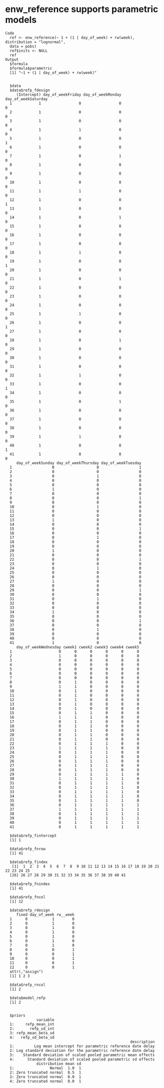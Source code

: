 # enw_reference supports parametric models

    Code
      ref <- enw_reference(~ 1 + (1 | day_of_week) + rw(week), distribution = "lognormal",
      data = pobs)
      ref$inits <- NULL
      ref
    Output
      $formula
      $formula$parametric
      [1] "~1 + (1 | day_of_week) + rw(week)"
      
      
      $data
      $data$refp_fdesign
         (Intercept) day_of_weekFriday day_of_weekMonday day_of_weekSaturday
      1            1                 0                 0                   0
      2            1                 0                 0                   0
      3            1                 0                 0                   0
      4            1                 1                 0                   0
      5            1                 0                 0                   1
      6            1                 0                 0                   0
      7            1                 0                 1                   0
      8            1                 0                 0                   0
      9            1                 0                 0                   0
      10           1                 0                 0                   0
      11           1                 1                 0                   0
      12           1                 0                 0                   1
      13           1                 0                 0                   0
      14           1                 0                 1                   0
      15           1                 0                 0                   0
      16           1                 0                 0                   0
      17           1                 0                 0                   0
      18           1                 1                 0                   0
      19           1                 0                 0                   1
      20           1                 0                 0                   0
      21           1                 0                 1                   0
      22           1                 0                 0                   0
      23           1                 0                 0                   0
      24           1                 0                 0                   0
      25           1                 1                 0                   0
      26           1                 0                 0                   1
      27           1                 0                 0                   0
      28           1                 0                 1                   0
      29           1                 0                 0                   0
      30           1                 0                 0                   0
      31           1                 0                 0                   0
      32           1                 1                 0                   0
      33           1                 0                 0                   1
      34           1                 0                 0                   0
      35           1                 0                 1                   0
      36           1                 0                 0                   0
      37           1                 0                 0                   0
      38           1                 0                 0                   0
      39           1                 1                 0                   0
      40           1                 0                 0                   1
      41           1                 0                 0                   0
         day_of_weekSunday day_of_weekThursday day_of_weekTuesday
      1                  0                   0                  1
      2                  0                   0                  0
      3                  0                   1                  0
      4                  0                   0                  0
      5                  0                   0                  0
      6                  1                   0                  0
      7                  0                   0                  0
      8                  0                   0                  1
      9                  0                   0                  0
      10                 0                   1                  0
      11                 0                   0                  0
      12                 0                   0                  0
      13                 1                   0                  0
      14                 0                   0                  0
      15                 0                   0                  1
      16                 0                   0                  0
      17                 0                   1                  0
      18                 0                   0                  0
      19                 0                   0                  0
      20                 1                   0                  0
      21                 0                   0                  0
      22                 0                   0                  1
      23                 0                   0                  0
      24                 0                   1                  0
      25                 0                   0                  0
      26                 0                   0                  0
      27                 1                   0                  0
      28                 0                   0                  0
      29                 0                   0                  1
      30                 0                   0                  0
      31                 0                   1                  0
      32                 0                   0                  0
      33                 0                   0                  0
      34                 1                   0                  0
      35                 0                   0                  0
      36                 0                   0                  1
      37                 0                   0                  0
      38                 0                   1                  0
      39                 0                   0                  0
      40                 0                   0                  0
      41                 1                   0                  0
         day_of_weekWednesday cweek1 cweek2 cweek3 cweek4 cweek5
      1                     0      0      0      0      0      0
      2                     1      0      0      0      0      0
      3                     0      0      0      0      0      0
      4                     0      0      0      0      0      0
      5                     0      0      0      0      0      0
      6                     0      0      0      0      0      0
      7                     0      0      0      0      0      0
      8                     0      1      0      0      0      0
      9                     1      1      0      0      0      0
      10                    0      1      0      0      0      0
      11                    0      1      0      0      0      0
      12                    0      1      0      0      0      0
      13                    0      1      0      0      0      0
      14                    0      1      0      0      0      0
      15                    0      1      1      0      0      0
      16                    1      1      1      0      0      0
      17                    0      1      1      0      0      0
      18                    0      1      1      0      0      0
      19                    0      1      1      0      0      0
      20                    0      1      1      0      0      0
      21                    0      1      1      0      0      0
      22                    0      1      1      1      0      0
      23                    1      1      1      1      0      0
      24                    0      1      1      1      0      0
      25                    0      1      1      1      0      0
      26                    0      1      1      1      0      0
      27                    0      1      1      1      0      0
      28                    0      1      1      1      0      0
      29                    0      1      1      1      1      0
      30                    1      1      1      1      1      0
      31                    0      1      1      1      1      0
      32                    0      1      1      1      1      0
      33                    0      1      1      1      1      0
      34                    0      1      1      1      1      0
      35                    0      1      1      1      1      0
      36                    0      1      1      1      1      1
      37                    1      1      1      1      1      1
      38                    0      1      1      1      1      1
      39                    0      1      1      1      1      1
      40                    0      1      1      1      1      1
      41                    0      1      1      1      1      1
      
      $data$refp_fintercept
      [1] 1
      
      $data$refp_fnrow
      [1] 41
      
      $data$refp_findex
       [1]  1  2  3  4  5  6  7  8  9 10 11 12 13 14 15 16 17 18 19 20 21 22 23 24 25
      [26] 26 27 28 29 30 31 32 33 34 35 36 37 38 39 40 41
      
      $data$refp_fnindex
      [1] 41
      
      $data$refp_fncol
      [1] 12
      
      $data$refp_rdesign
         fixed day_of_week rw__week
      1      0           1        0
      2      0           1        0
      3      0           1        0
      4      0           1        0
      5      0           1        0
      6      0           1        0
      7      0           1        0
      8      0           0        1
      9      0           0        1
      10     0           0        1
      11     0           0        1
      12     0           0        1
      attr(,"assign")
      [1] 1 2 3
      
      $data$refp_rncol
      [1] 2
      
      $data$model_refp
      [1] 2
      
      
      $priors
                  variable
      1:     refp_mean_int
      2:       refp_sd_int
      3: refp_mean_beta_sd
      4:   refp_sd_beta_sd
                                                            description
      1:         Log mean intercept for parametric reference date delay
      2: Log standard deviation for the parametric reference date delay
      3:    Standard deviation of scaled pooled parametric mean effects
      4:      Standard deviation of scaled pooled parametric sd effects
                  distribution mean sd
      1:                Normal  1.0  1
      2: Zero truncated normal  0.5  1
      3: Zero truncated normal  0.0  1
      4: Zero truncated normal  0.0  1
      

